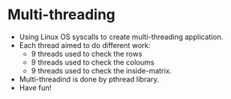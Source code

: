 # Multi-threading
* Using Linux OS syscalls to create multi-threading application.
* Each thread aimed to do different work:
  * 9 threads used to check the rows
  * 9 threads used to check the coloums
  * 9 threads used to check the inside-matrix.
* Multi-threadind is done by pthread library.
* Have fun!
